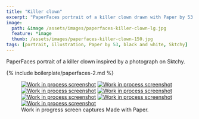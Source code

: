 ```yaml
---
title: "Killer clown"
excerpt: "PaperFaces portrait of a killer clown drawn with Paper by 53 on an iPad."
image: 
  path: &image /assets/images/paperfaces-killer-clown-lg.jpg 
  feature: *image
  thumb: /assets/images/paperfaces-killer-clown-150.jpg
tags: [portrait, illustration, Paper by 53, black and white, Sktchy]
---
```


PaperFaces portrait of a killer clown inspired by a photograph on Sktchy.

{% include boilerplate/paperfaces-2.md %}

<figure class="third">
  <a href="{{ site.url }}/assets/images/paperfaces-killer-clown-process-1-lg.jpg"><img src="{{ site.url }}/assets/images/paperfaces-killer-clown-process-1-600.jpg" alt="Work in process screenshot"></a>
  <a href="{{ site.url }}/assets/images/paperfaces-killer-clown-process-2-lg.jpg"><img src="{{ site.url }}/assets/images/paperfaces-killer-clown-process-2-600.jpg" alt="Work in process screenshot"></a>
  <a href="{{ site.url }}/assets/images/paperfaces-killer-clown-process-3-lg.jpg"><img src="{{ site.url }}/assets/images/paperfaces-killer-clown-process-3-600.jpg" alt="Work in process screenshot"></a>
  <a href="{{ site.url }}/assets/images/paperfaces-killer-clown-process-4-lg.jpg"><img src="{{ site.url }}/assets/images/paperfaces-killer-clown-process-4-600.jpg" alt="Work in process screenshot"></a>
  <a href="{{ site.url }}/assets/images/paperfaces-killer-clown-process-5-lg.jpg"><img src="{{ site.url }}/assets/images/paperfaces-killer-clown-process-5-600.jpg" alt="Work in process screenshot"></a>
  <a href="{{ site.url }}/assets/images/paperfaces-killer-clown-process-6-lg.jpg"><img src="{{ site.url }}/assets/images/paperfaces-killer-clown-process-6-600.jpg" alt="Work in process screenshot"></a>
  <a href="{{ site.url }}/assets/images/paperfaces-killer-clown-process-7-lg.jpg"><img src="{{ site.url }}/assets/images/paperfaces-killer-clown-process-7-600.jpg" alt="Work in process screenshot"></a>
  <figcaption>Work in progress screen captures Made with Paper.</figcaption>
</figure>

